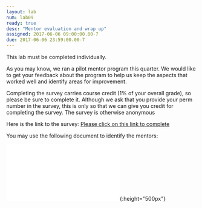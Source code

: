 ```yaml
---
layout: lab
num: lab09
ready: true
desc: "Mentor evaluation and wrap up"
assigned: 2017-06-06 09:00:00.00-7
due: 2017-06-06 23:59:00.00-7
---
```

<div markdown="1">

This lab must be completed individually.

As you may know, we ran a pilot mentor program this quarter.
We would like to get your feedback about the program to help us keep the aspects that worked well and identify areas for improvement.

Completing the survey carries course credit (1% of your overall grade), so please be sure to complete it. Although we ask that you provide your perm number in the survey, this is only so that we can give you credit for completing the survey. The survey is otherwise anonymous


Here is the link to the survey:
[Please click on this link to complete](https://goo.gl/forms/ifnnqRrZfa506y6g2)

You may use the following document to identify the mentors:

![new-repo](/lab/lab09/Spring2017-mentors.pdf){:height="500px"}


</div>
